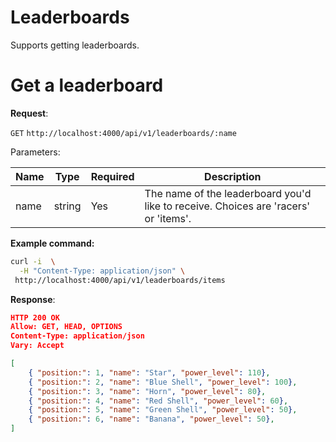 # Leaderboards
Supports getting leaderboards.

# Get a leaderboard

**Request**:

`GET` `http://localhost:4000/api/v1/leaderboards/:name`

Parameters:

Name       | Type   | Required | Description
-----------|--------|----------|------------
name | string | Yes      | The name of the leaderboard you'd like to receive. Choices are 'racers' or 'items'.

**Example command:**

```bash
curl -i  \
  -H "Content-Type: application/json" \
 http://localhost:4000/api/v1/leaderboards/items
```

**Response**:

```json
HTTP 200 OK
Allow: GET, HEAD, OPTIONS
Content-Type: application/json
Vary: Accept

[   
    { "position:": 1, "name": "Star", "power_level": 110},
    { "position:": 2, "name": "Blue Shell", "power_level": 100},
    { "position:": 3, "name": "Horn", "power_level": 80},
    { "position:": 4, "name": "Red Shell", "power_level": 60},
    { "position:": 5, "name": "Green Shell", "power_level": 50},
    { "position:": 6, "name": "Banana", "power_level": 50},
]
```
